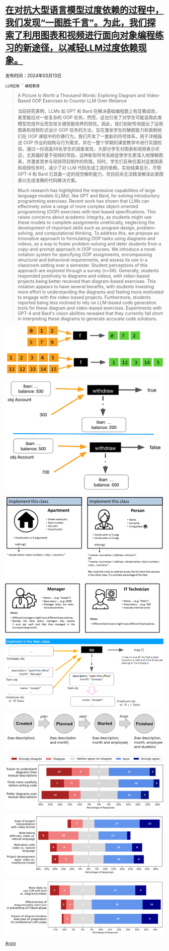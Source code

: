 # [在对抗大型语言模型过度依赖的过程中，我们发现“一图胜千言”。为此，我们探索了利用图表和视频进行面向对象编程练习的新途径，以减轻LLM过度依赖现象。](https://arxiv.org/abs/2403.08396)

发布时间：2024年03月13日

`LLM应用` `` `编程教育`

> A Picture Is Worth a Thousand Words: Exploring Diagram and Video-Based OOP Exercises to Counter LLM Over-Reliance

> 当前研究表明，LLMs 如 GPT 和 Bard 在解决基础编程题上有显著成效，甚至能应对一些复杂的 OOP 任务。然而，这也引发了对学生可能滥用此类模型完成作业而忽视关键技能培养的担忧。因此，我们创新性地提出了运用图表和视频形式设计 OOP 任务的方法，旨在激发学生的解题能力和抵制他们在 OOP 课程中的抄袭行为。我们开发了一套新的符号体系，用于详细描述 OOP 作业的结构与行为需求，并在一整个学期的课堂教学中进行实践检验。通过一份涵盖56名学生的调查发现，大部分学生对图表和视频表示欢迎，尤其偏好基于视频的项目。这种新型符号系统促使学生更深入地理解图表，并激发其参与视频项目制作的热情。同时，学生们反映在面对这类图表和视频任务时，减少了对 LLM 代码生成工具的依赖。实验结果显示，尽管 GPT-4 和 Bard 已具备一定的视觉解析能力，但目前尚无法精准解读此类图表以生成准确的代码解决方案。

> Much research has highlighted the impressive capabilities of large language models (LLMs), like GPT and Bard, for solving introductory programming exercises. Recent work has shown that LLMs can effectively solve a range of more complex object-oriented programming (OOP) exercises with text-based specifications. This raises concerns about academic integrity, as students might use these models to complete assignments unethically, neglecting the development of important skills such as program design, problem-solving, and computational thinking. To address this, we propose an innovative approach to formulating OOP tasks using diagrams and videos, as a way to foster problem-solving and deter students from a copy-and-prompt approach in OOP courses. We introduce a novel notation system for specifying OOP assignments, encompassing structural and behavioral requirements, and assess its use in a classroom setting over a semester. Student perceptions of this approach are explored through a survey (n=56). Generally, students responded positively to diagrams and videos, with video-based projects being better received than diagram-based exercises. This notation appears to have several benefits, with students investing more effort in understanding the diagrams and feeling more motivated to engage with the video-based projects. Furthermore, students reported being less inclined to rely on LLM-based code generation tools for these diagram and video-based exercises. Experiments with GPT-4 and Bard's vision abilities revealed that they currently fall short in interpreting these diagrams to generate accurate code solutions.

![在对抗大型语言模型过度依赖的过程中，我们发现“一图胜千言”。为此，我们探索了利用图表和视频进行面向对象编程练习的新途径，以减轻LLM过度依赖现象。](../../../paper_images/2403.08396/diagram-algorithmic-smaller.png)

![在对抗大型语言模型过度依赖的过程中，我们发现“一图胜千言”。为此，我们探索了利用图表和视频进行面向对象编程练习的新途径，以减轻LLM过度依赖现象。](../../../paper_images/2403.08396/withdraw-diagram.png)

![在对抗大型语言模型过度依赖的过程中，我们发现“一图胜千言”。为此，我们探索了利用图表和视频进行面向对象编程练习的新途径，以减轻LLM过度依赖现象。](../../../paper_images/2403.08396/diagram-class-declaration-improved.png)

![在对抗大型语言模型过度依赖的过程中，我们发现“一图胜千言”。为此，我们探索了利用图表和视频进行面向对象编程练习的新途径，以减轻LLM过度依赖现象。](../../../paper_images/2403.08396/diagram-inheritance-clean.png)

![在对抗大型语言模型过度依赖的过程中，我们发现“一图胜千言”。为此，我们探索了利用图表和视频进行面向对象编程练习的新途径，以减轻LLM过度依赖现象。](../../../paper_images/2403.08396/diagram-oop-exercise-smaller.png)

![在对抗大型语言模型过度依赖的过程中，我们发现“一图胜千言”。为此，我们探索了利用图表和视频进行面向对象编程练习的新途径，以减轻LLM过度依赖现象。](../../../paper_images/2403.08396/diagram-state-transition-rules-smaller.png)

![在对抗大型语言模型过度依赖的过程中，我们发现“一图胜千言”。为此，我们探索了利用图表和视频进行面向对象编程练习的新途径，以减轻LLM过度依赖现象。](../../../paper_images/2403.08396/table1-with-caption-on-top.png)

![在对抗大型语言模型过度依赖的过程中，我们发现“一图胜千言”。为此，我们探索了利用图表和视频进行面向对象编程练习的新途径，以减轻LLM过度依赖现象。](../../../paper_images/2403.08396/table3.png)

![在对抗大型语言模型过度依赖的过程中，我们发现“一图胜千言”。为此，我们探索了利用图表和视频进行面向对象编程练习的新途径，以减轻LLM过度依赖现象。](../../../paper_images/2403.08396/table4.png)

[Arxiv](https://arxiv.org/abs/2403.08396)